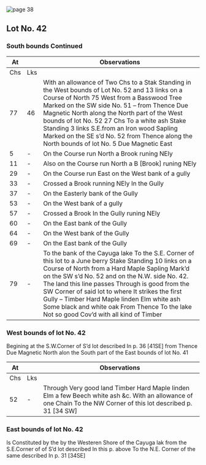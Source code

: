 ![page 38](image/fieldbook/ovid-page-38.jpg)

## Lot No. 42

### South bounds Continued

| At |    | Observations |
| -- | -- | ------------ |
| Chs | Lks | |
| 77 | 46 | With an allowance of Two Chs to a Stak Standing in the West bounds of Lot No. 52 and 13 links on a Course of North 75 West from a Basswood Tree Marked on the SW side No. 51 – from Thence Due Magnetic North along the North part of the West bounds of lot No. 52 27 Chs To a white ash Stake Standing 3 links S.E.from an Iron wood Sapling Marked on the SE s’d No. 52 from Thence along the North bounds of lot No. 5 Due Magnetic East |
| 5 | - | On the Course run North a Brook runing NEly |
| 11 | - | Also on the Course run North a B [Brook] runing NEly |
| 29 | - | On the Course run East on the West bank of a gully |
| 33 | - | Crossed a Brook running NEly In the Gully |
| 37 | - | On the Easterly bank of the Gully |
| 53 | - | On the West bank of a gully |
| 57 | - | Crossed a Brook In the Gully runing NEly |
| 60 | - | On the East bank of the Gully |
| 64 | - | On the West bank of the Gully |
| 69 | - | On the East bank of the Gully |
| 79 | - | To the bank of the Cayuga lake To the S.E. Corner of this lot to a June berry Stake Standing 10 links on a Course of North from a Hard Maple Sapling Mark’d on the SW s’d No. 52 and on the N.W. side No. 42. The land this line passes Through is good from the SW Corner of said lot to where It strikes the first Gully – Timber Hard Maple linden Elm white ash Some black and white oak From Thence To the lake Not so good Cov’d with all kind of Timber |

### West bounds of lot No. 42

Begining at the S.W.Corner of S’d lot described In p. 36 [41SE] from Thence Due Magnetic North alon the South part of the East bounds of lot No. 41

| At |    | Observations |
| -- | -- | ------------ |
| Chs | Lks | |
| 52 | - | Through Very good land Timber Hard Maple linden Elm a few Beech white ash &c. With an allowance of one Chain To the NW Corner of this lot described p. 31 [34 SW] |

### East bounds of lot No. 42

Is Constituted by the by the Westeren Shore of the Cayuga lak from the S.E.Corner of of S’d lot described In this p. above To the N.E. Corner of the same described In p. 31 [34SE]
